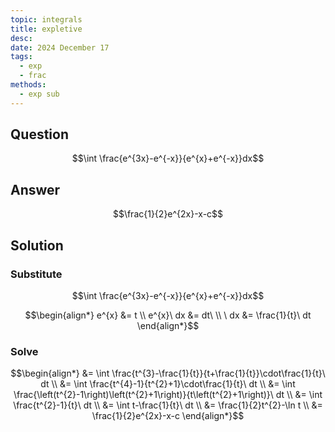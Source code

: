 ```yaml
---
topic: integrals
title: expletive
desc: 
date: 2024 December 17
tags:
  - exp
  - frac
methods:
  - exp sub
---
```



## Question
```math
\int \frac{e^{3x}-e^{-x}}{e^{x}+e^{-x}}dx
```


## Answer
```math
\frac{1}{2}e^{2x}-x-c
```


## Solution

### Substitute
```math
\int \frac{e^{3x}-e^{-x}}{e^{x}+e^{-x}}dx
```

```math
\begin{align*}
  e^{x} &= t
  \\ e^{x}\ dx &= dt\
  \\ \ dx &= \frac{1}{t}\ dt
\end{align*}
```


### Solve
```math
\begin{align*}
  &= \int \frac{t^{3}-\frac{1}{t}}{t+\frac{1}{t}}\cdot\frac{1}{t}\ dt
  \\ &= \int \frac{t^{4}-1}{t^{2}+1}\cdot\frac{1}{t}\ dt
  \\ &= \int \frac{\left(t^{2}-1\right)\left(t^{2}+1\right)}{t\left(t^{2}+1\right)}\ dt
  \\ &= \int \frac{t^{2}-1}{t}\ dt
  \\ &= \int t-\frac{1}{t}\ dt
  \\ &= \frac{1}{2}t^{2}-\ln t
  \\ &= \frac{1}{2}e^{2x}-x-c
\end{align*}
```
